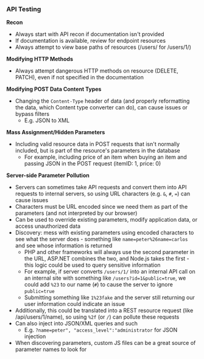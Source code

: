 ### API Testing

**Recon**
- Always start with API recon if documentation isn't provided
- If documentation is available, review for endpoint resources
- Always attempt to view base paths of resources (/users/ for /users/1/)

**Modifying HTTP Methods**
- Always attempt dangerous HTTP methods on resource (DELETE, PATCH), even if not specified in the documentation

**Modifying POST Data Content Types**
- Changing the `Content-Type` header of data (and properly reformatting the data, which Content type converter can do), can cause issues or bypass filters
  - E.g. JSON to XML

**Mass Assignment/Hidden Parameters**
- Including valid resource data in POST requests that isn't normally included, but is part of the resource's parameters in the database
  - For example, including price of an item when buying an item and passing JSON in the POST request (itemID: 1, price: 0)

**Server-side Parameter Pollution**
- Servers can sometimes take API requests and convert them into API requests to internal servers, so using URL characters (e.g. `&`, `#`, `=`) can cause issues
- Characters must be URL encoded since we need them as part of the parameters (and not interpreted by our browser)
- Can be used to override existing parameters, modify application data, or access unauthorized data
- Discovery: mess with existing parameters using encoded characters to see what the server does - something like `name=peter%26name=carlos` and see whose information is returned
  - PHP and other frameworks will always use the second parameter in the URL, ASP.NET combines the two, and Node.js takes the first - this logic could be used to query sensitive information
  - For example, if server converts `/users/1/` into an internal API call on an internal site with something like `/users?id=1&public=true`, we could add `%23` to our name (`#`) to cause the server to ignore `public=true`
  - Submitting something like `1%23fake` and the server still returning our user information could indicate an issue
- Additionally, this could be translated into a REST resource request (like /api/users/1/name), so using `%2f` (or `/`) can pollute these requests
- Can also inject into JSON/XML queries and such
  - E.g. `?name=peter", "access_level":"administrator` for JSON injection
- When discovering parameters, custom JS files can be a great source of parameter names to look for